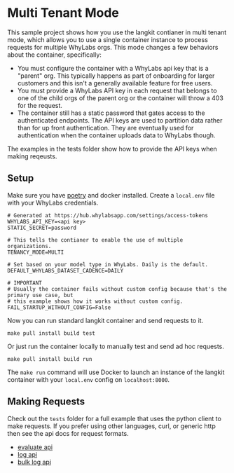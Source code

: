 # Multi Tenant Mode

This sample project shows how you use the langkit contianer in multi tenant mode, which allows you to use a single container instance to
process requests for multiple WhyLabs orgs. This mode changes a few behaviors about the container, specifically:

- You must configure the container with a WhyLabs api key that is a "parent" org. This typically happens as part of onboarding for larger
  customers and this isn't a generally available feature for free users.
- You must provide a WhyLabs API key in each request that belongs to one of the child orgs of the parent org or the container will throw a
  403 for the request.
- The container still has a static password that gates access to the authenticated endpoints. The API keys are used to partition data rather
  than for up front authentication. They are eventually used for authentication when the container uploads data to WhyLabs though.

The examples in the tests folder show how to provide the API keys when making reqeusts.

## Setup

Make sure you have [poetry](https://python-poetry.org/) and docker installed. Create a `local.env` file with your WhyLabs credentials.

```
# Generated at https://hub.whylabsapp.com/settings/access-tokens
WHYLABS_API_KEY=<api key>
STATIC_SECRET=password

# This tells the contianer to enable the use of multiple organizations.
TENANCY_MODE=MULTI

# Set based on your model type in WhyLabs. Daily is the default.
DEFAULT_WHYLABS_DATASET_CADENCE=DAILY

# IMPORTANT
# Usually the container fails without custom config because that's the primary use case, but
# this example shows how it works without custom config.
FAIL_STARTUP_WITHOUT_CONFIG=False
```

Now you can run standard langkit container and send requests to it.

```
make pull install build test
```

Or just run the container locally to manually test and send ad hoc requests.

```
make pull install build run
```

The `make run` command will use Docker to launch an instance of the langkit container with your `local.env` config on `localhost:8000`.

## Making Requests

Check out the `tests` folder for a full example that uses the python client to make requests. If you prefer using other languages, curl, or
generic http then see the api docs for request formats.

- [evaluate api](https://whylabs.github.io/whylogs-container-python-docs/whylogs-container-python.html#operation/evaluate)
- [log api](https://whylabs.github.io/whylogs-container-python-docs/whylogs-container-python.html#operation/log_llm)
- [bulk log api](https://whylabs.github.io/whylogs-container-python-docs/whylogs-container-python.html#operation/log)

